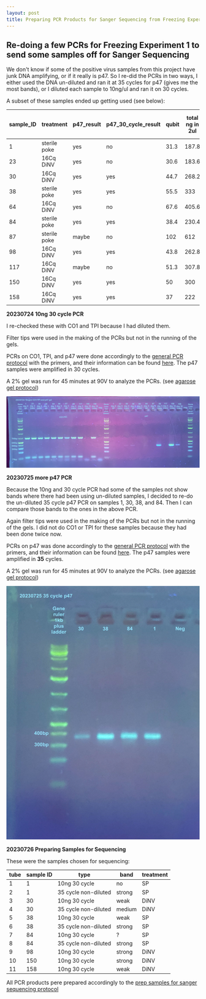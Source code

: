 ```yaml
---
layout: post
title: Preparing PCR Products for Sanger Sequencing from Freezing Experiment 1
---
```


## Re-doing a few PCRs for Freezing Experiment 1 to send some samples off for Sanger Sequencing

We don't know if some of the positive virus samples from this project have junk DNA amplifying, or if it really is p47. So I re-did the PCRs in two ways, I either used the DNA un-diluted and ran it at 35 cycles for p47 (gives me the most bands), or I diluted each sample to 10ng/ul and ran it on 30 cycles. 

A subset of these samples ended up getting used (see below): 

| sample_ID | treatment    | p47_result | p47_30_cycle_result | qubit | total ng in 2ul | vol needed for 10ng/ul |
|-----------|--------------|------------|---------------------|-------|-----------------|------------------------|
| 1         | sterile poke | yes        | no                  | 31.3  | 187.8           | 18.78                  |
| 23        | 16Cq DiNV    | yes        | no                  | 30.6  | 183.6           | 18.36                  |
| 30        | 16Cq DiNV    | yes        | yes                 | 44.7  | 268.2           | 26.82                  |
| 38        | sterile poke | yes        | yes                 | 55.5  | 333             | 33.3                   |
| 64        | 16Cq DiNV    | yes        | no                  | 67.6  | 405.6           | 40.56                  |
| 84        | sterile poke | yes        | yes                 | 38.4  | 230.4           | 23.04                  |
| 87        | sterile poke | maybe      | no                  | 102   | 612             | 61.2                   |
| 98        | 16Cq DiNV    | yes        | yes                 | 43.8  | 262.8           | 26.28                  |
| 117       | 16Cq DiNV    | maybe      | no                  | 51.3  | 307.8           | 30.78                  |
| 150       | 16Cq DiNV    | yes        | yes                 | 50    | 300             | 30                     |
| 158       | 16Cq DiNV    | yes        | yes                 | 37    | 222             | 22.2                   |

**20230724 10ng 30 cycle PCR**

I re-checked these with CO1 and TPI because I had diluted them. 

Filter tips were used in the making of the PCRs but not in the running of the gels. 


PCRs on CO1, TPI, and p47 were done accordingly to the [general PCR protocol](https://github.com/meschedl/Unckless_Lab_Resources/blob/main/protocols/PCR_protocol_general.md) with the primers, and their information can be found [here](https://docs.google.com/spreadsheets/d/1IaLLjsa4SXJr90wUi8xyE1dYvWmHsbThSz3d8N9KaK0/edit#gid=0). The p47 samples were amplified in 30 cycles. 

A 2% gel was run for 45 minutes at 90V to analyze the PCRs. (see [agarose gel protocol](https://github.com/meschedl/Unckless_Lab_Resources/blob/main/protocols/agarose_gel_protocol.md))

![](https://raw.githubusercontent.com/meschedl/Unckless-Lab-Notebook-Maggie/master/images/20230724-CO1-and-p47-gel.jpeg)


**20230725 more p47 PCR**

Because the 10ng and 30 cycle PCR had some of the samples not show bands where there had been using un-diluted samples, I decided to re-do the un-diluted 35 cycle p47 PCR on samples 1, 30, 38, and 84. Then I can compare those bands to the ones in the above PCR. 

Again filter tips were used in the making of the PCRs but not in the running of the gels. I did not do CO1 or TPI for these samples because they had been done twice now. 

PCRs on p47 was done accordingly to the [general PCR protocol](https://github.com/meschedl/Unckless_Lab_Resources/blob/main/protocols/PCR_protocol_general.md) with the primers, and their information can be found [here](https://docs.google.com/spreadsheets/d/1IaLLjsa4SXJr90wUi8xyE1dYvWmHsbThSz3d8N9KaK0/edit#gid=0). The p47 samples were amplified in **35** cycles. 

A 2% gel was run for 45 minutes at 90V to analyze the PCRs. (see [agarose gel protocol](https://github.com/meschedl/Unckless_Lab_Resources/blob/main/protocols/agarose_gel_protocol.md))

![](https://raw.githubusercontent.com/meschedl/Unckless-Lab-Notebook-Maggie/master/images/20230725-35-p47-gel.jpeg)

**20230726 Preparing Samples for Sequencing**

These were the samples chosen for sequencing:

|tube|sample ID|type|band|treatment|
|---|---|---|---|---|
|1|1|10ng 30 cycle|no|SP
|2|1|35 cycle non-diluted|strong|SP
|3|30|10ng 30 cycle|weak|DiNV
|4|30|35 cycle non-diluted|medium|DiNV
|5|38|10ng 30 cycle|weak|SP
|6|38|35 cycle non-diluted|strong|SP
|7|84|10ng 30 cycle|?|SP
|8|84|35 cycle non-diluted|strong|SP
|9|98|10ng 30 cycle|strong|DiNV
|10|150|10ng 30 cycle|strong|DiNV
|11|158|10ng 30 cycle|weak|DiNV

All PCR products pere prepared accordingly to the [prep samples for sanger sequencing protocol](https://docs.google.com/document/d/1FKiB4KTI_yyuBuZ3SCApYAejbXrPltShvJQzsOskLiw/edit)



